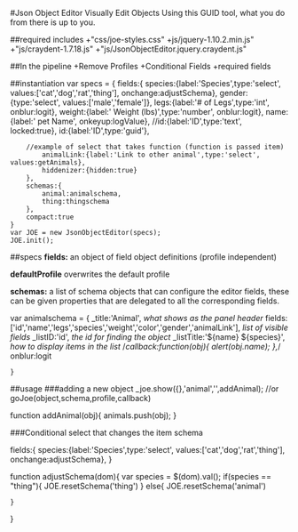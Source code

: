 #Json Object Editor
Visually Edit Objects Using this GUID tool, what you do from there is up to you.

##required includes
+"css/joe-styles.css"
+js/jquery-1.10.2.min.js"
+"js/craydent-1.7.18.js"
+"js/JsonObjectEditor.jquery.craydent.js"

##In the pipeline
+Remove Profiles
+Conditional Fields
+required fields


##instantiation
	var specs = {
		fields:{
			species:{label:'Species',type:'select', values:['cat','dog','rat','thing'], onchange:adjustSchema},
			gender:{type:'select', values:['male','female']},
			legs:{label:'# of Legs',type:'int', onblur:logit},
			weight:{label:' Weight (lbs)',type:'number', onblur:logit},
			name:{label:' pet Name', onkeyup:logValue},
			//id:{label:'ID',type:'text', locked:true},
			id:{label:'ID',type:'guid'},
			
		//example of select that takes function (function is passed item)	
			animalLink:{label:'Link to other animal',type:'select', values:getAnimals},
			hiddenizer:{hidden:true}
		},
		schemas:{
			animal:animalschema,
			thing:thingschema			
		},
		compact:true
	}
	var JOE = new JsonObjectEditor(specs);
	JOE.init();


##specs
**fields:**
an object of field object definitions (profile independent)

**defaultProfile**
overwrites the default profile

**schemas:** 
a list of schema objects that can configure the editor fields, these can be given properties that are delegated to all the corresponding fields.

var animalschema = 
	{
		_title:'Animal', *what shows as the panel header* 
		fields:['id','name','legs','species','weight','color','gender','animalLink'], *list of visible fields*
		_listID:'id', *the id for finding the object*
		_listTitle:'${name} ${species}', *how to display items in the list*
		/*callback:function(obj){
			alert(obj.name);
		},*/
		onblur:logit
		
	}


##usage
###adding a new object
_joe.show({},'animal','',addAnimal); //or goJoe(object,schema,profile,callback)

function addAnimal(obj){
	animals.push(obj);
}

###Conditional select that changes the item schema

fields:{
	species:{label:'Species',type:'select', values:['cat','dog','rat','thing'], onchange:adjustSchema},
}

function adjustSchema(dom){
	var species = $(dom).val();
	if(species == "thing"){
		JOE.resetSchema('thing')
	}
	else{
		JOE.resetSchema('animal')
	
	}
}